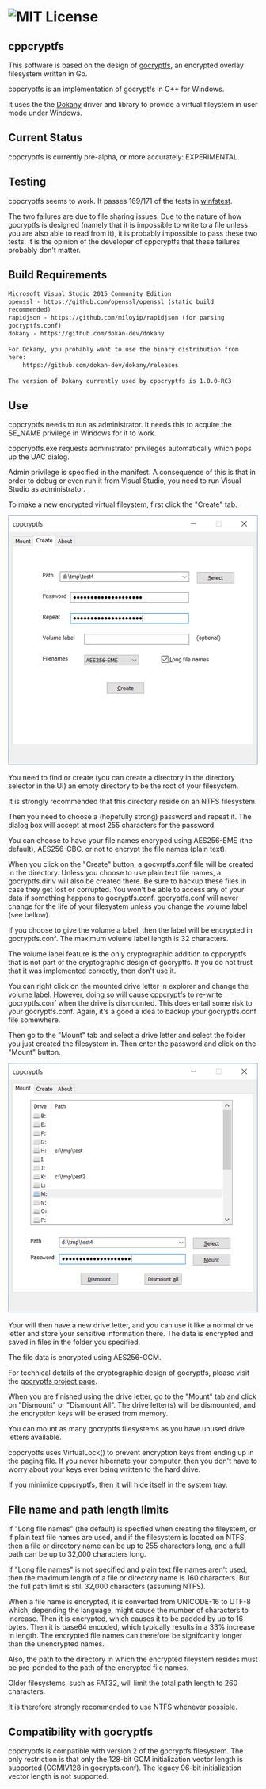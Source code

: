 ![MIT License](https://img.shields.io/badge/license-MIT-blue.svg)
==============

cppcryptfs
------

This software is based on the design of [gocryptfs](https://github.com/rfjakob/gocryptfs), an encrypted overlay filesystem written in Go.

cppcryptfs is an implementation of gocryptfs in C++ for Windows.

It uses the the [Dokany](https://github.com/dokan-dev/dokany) driver and library to provide a virtual fileystem in user mode under Windows.


Current Status
--------------

cppcryptfs is currently pre-alpha, or more accurately: EXPERIMENTAL.


Testing
-------

cppcryptfs seems to work.  It passes 169/171 of the tests in [winfstest](https://github.com/dimov-cz/winfstest).

The two failures are due to file sharing issues.  Due to the nature of how gocryptfs is designed (namely that it is impossible to write to a file unless you are also able to read from it), it is probably impossible to pass these two tests.  It is the opinion of the developer of cppcryptfs that these failures probably don't matter.

Build Requirements
-------
	
	Microsoft Visual Studio 2015 Community Edition
	openssl - https://github.com/openssl/openssl (static build recommended)
	rapidjson - https://github.com/miloyip/rapidjson (for parsing gocryptfs.conf)
	dokany - https://github.com/dokan-dev/dokany

	For Dokany, you probably want to use the binary distribution from here:
		https://github.com/dokan-dev/dokany/releases

	The version of Dokany currently used by cppcryptfs is 1.0.0-RC3

Use
-------

cppcryptfs needs to run as administrator.  It needs this to acquire the SE_NAME privilege in Windows for it to work.

cppcryptfs.exe requests administrator privileges automatically which 
pops up the UAC dialog.

Admin privilege is specified in the manifest.  A consequence of this is that
in order to debug or even run it from Visual Studio, you need to run
Visual Studio as administrator.

To make a new encrypted virtual fileystem, first click the "Create" tab.

![Alt text](/screenshots/screenshot_create.png?raw=true "Create tab")

You need to find or create (you can create a directory in the directory selector in the UI) an empty directory to be the root of your filesystem.

It is strongly recommended that this directory reside on an NTFS filesystem.

Then you need to choose a (hopefully strong) password and repeat it.  The dialog box will accept at most 255 characters for the password.

You can choose to have your file names encryped using AES256-EME (the default), AES256-CBC, or not to encrypt the file names (plain text).

When you click on the "Create" button, a gocyrptfs.conf file will be created in the directory.  Unless you choose to use plain text file names, a gocryptfs.diriv will also be created there.  Be sure to backup these files in case they get lost or corrupted.  You won't be able to access any of your data if something happens to gocryptfs.conf.  gocryptfs.conf will never change for the life of your filesystem unless you change the volume label (see bellow).

If you choose to give the volume a label, then the label will be encrypted in gocryptfs.conf.  The maximum volume label length is 32 characters. 

The volume label feature is the only cryptographic addition to cppcryptfs that is not part of the cryptographic design of gocryptfs.  If you do not trust that it was implemented correctly, then don't use it.

You can right click on the mounted drive letter in explorer and change the volume label.  However, doing so will cause cppcryptfs to re-write gocryptfs.conf when the drive is dismounted. This does entail some risk to your gocryptfs.conf.  Again, it's a good a idea to backup your gocryptfs.conf file somewhere.  

Then go to the "Mount" tab and select a drive letter and select the folder you
just created the filesystem in.  Then enter the password and click on the "Mount" button.

![Alt text](/screenshots/screenshot_mount.png?raw=true "Mount tab")

Your will then have a new drive letter, and you can use it like a normal drive letter and store your sensitive information there.  The data is encrypted and saved in files in the folder you specified.

The file data is encrypted using AES256-GCM.

For technical details of the cryptographic design of gocryptfs, please visit
the [gocryptfs project page](https://github.com/rfjakob/gocryptfs).


When you are finished using the drive letter, go to the "Mount" tab and click on "Dismount" or "Dismount All".  The drive letter(s) will be dismounted, and the encryption keys will be erased from memory. 

You can mount as many gocryptfs filesystems as you have unused drive letters available.

cppcryptfs uses VirtualLock() to prevent encryption keys from ending up in the paging file.  If you never hibernate your computer, then you don't have to worry about your keys ever being written to the hard drive.

If you minimize cppcryptfs, then it will hide itself in the system tray.


File name and path length limits
------

If "Long file names" (the default) is specfied when creating the fileystem, or if plain text file names are used, and if the filesystem is located on NTFS, then a file or directory name can be up to 255 characters long, and a full path can be up to 32,000 characters long.

If "Long file names" is not specified and plain text file names aren't used, then the maximum length of a file or directory name is 160 characters.  But the full path limit is still 32,000 characters (assuming NTFS).

When a file name is encrypted, it is converted from UNICODE-16 to UTF-8 which, depending the language, might cause the number of characters to increase.  Then it is encrypted, which causes it to be padded by up to 16 bytes. Then it is base64 encoded, which typically results in a 33% increase in length.  The encrypted file names can therefore be signifcantly longer than the unencrypted names.

Also, the path to the directory in which the encrypted fileystem resides must be pre-pended to the path of the encrypted file names.

Older filesystems, such as FAT32, will limit the total path length to 260 characters.

It is therefore strongly recommended to use NTFS whenever possible.


Compatibility with gocryptfs
------

cppcryptfs is compatible with version 2 of the gocryptfs filesystem.  The only restriction is that only the 128-bit GCM initialization vector length is supported (GCMIV128 in gocrypts.conf).  The legacy  96-bit initialization vector length is not supported.
